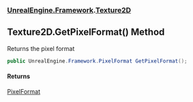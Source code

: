 ### [UnrealEngine.Framework](UnrealEngine_Framework.md 'UnrealEngine.Framework').[Texture2D](Texture2D.md 'UnrealEngine.Framework.Texture2D')
## Texture2D.GetPixelFormat() Method
Returns the pixel format  
```csharp
public UnrealEngine.Framework.PixelFormat GetPixelFormat();
```
#### Returns
[PixelFormat](PixelFormat.md 'UnrealEngine.Framework.PixelFormat')  
